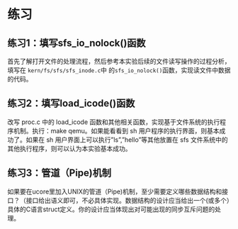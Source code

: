 # 练习

## 练习1：填写sfs_io_nolock()函数

首先了解打开文件的处理流程，然后参考本实验后续的文件读写操作的过程分析，填写在 `kern/fs/sfs/sfs_inode.c`中 的`sfs_io_nolock()`函数，实现读文件中数据的代码。

## 练习2：填写load_icode()函数

改写 proc.c 中的 load_icode 函数和其他相关函数，实现基于文件系统的执行程序机制。执行：make qemu。如果能看看到 sh 用户程序的执行界面，则基本成功了。如果在 sh 用户界面上可以执行”ls”,”hello”等其他放置在 sfs 文件系统中的其他执行程序，则可以认为本实验基本成功。

## 练习3：管道（Pipe)机制

如果要在ucore里加入UNIX的管道（Pipe)机制，至少需要定义哪些数据结构和接口？（接口给出语义即可，不必具体实现。数据结构的设计应当给出一个(或多个）具体的C语言struct定义。你的设计应当体现出对可能出现的同步互斥问题的处理。
